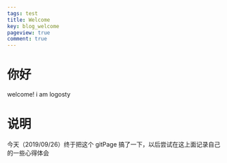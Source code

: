 ```yaml
---
tags: test
title: Welcome
key: blog_welcome
pageview: true
comment: true
---
```

# 你好
welcome! i am logosty

# 说明
今天（2019/09/26）终于把这个 gitPage 搞了一下，以后尝试在这上面记录自己的一些心得体会
